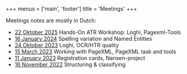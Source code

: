 +++
menus = ['main', 'footer']
title = 'Meetings'
+++

Meetings notes are mostly in Dutch:

- [22 Oktober 2025](../../nl/meetings/kennisuitwisseling-2025-10-22.md) Hands-On ATR Workshop: Loghi, Pagexml-Tools
- [16 January 2024](../../nl/meetings/kennisuitwisseling-2024-01-16.md) Spelling variation and Named Entities
- [24 Oktober 2023](../../nl/meetings/kennisuitwisseling-2023-10-24.md) Loghi, OCR/HTR quality
- [15 March 2023](../../nl/meetings/kennisuitwisseling-2023-03-15.md) Working with PageXML, PageXML task and tools
- [11 January 2023](../../nl/meetings/kennisuitwisseling-2023-01-11.md) Registration cards, Nansen-project
- [16 November 2022](../../nl/meetings/kennisuitwisseling-2022-11-16.md) Structuring & classifying
